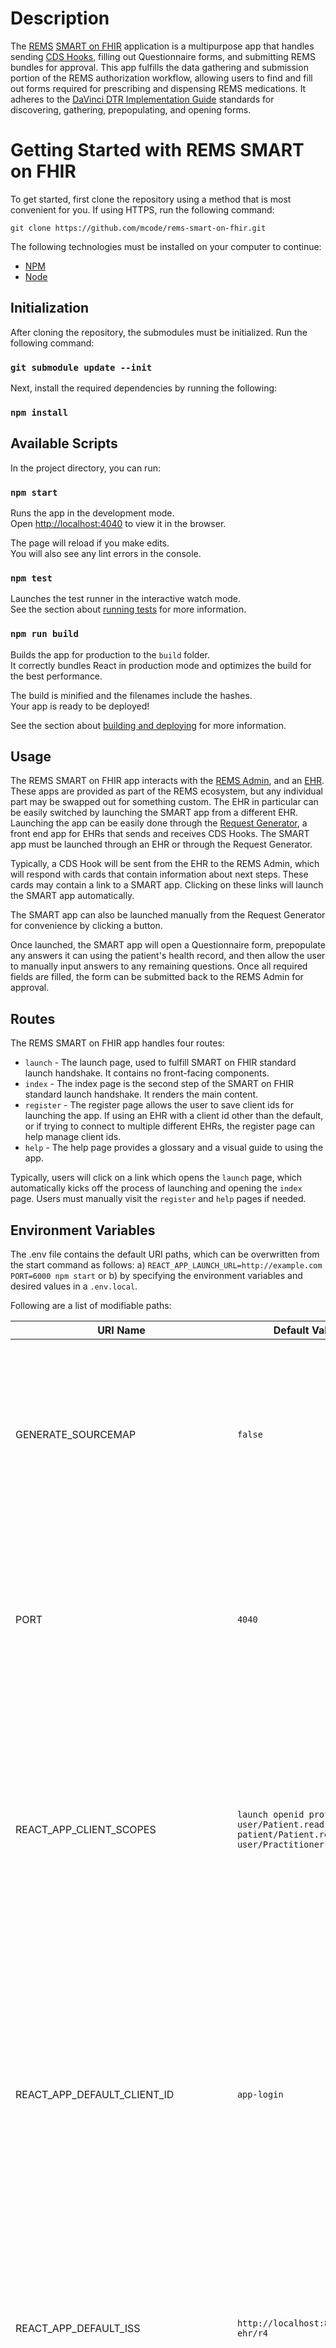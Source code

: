 # Description

The [REMS](https://www.fda.gov/drugs/drug-safety-and-availability/risk-evaluation-and-mitigation-strategies-rems) [SMART on FHIR](https://docs.smarthealthit.org/) application is a multipurpose app that handles sending [CDS Hooks](https://cds-hooks.org/), filling out Questionnaire forms, and submitting REMS bundles for approval. This app fulfills the data gathering and submission portion of the REMS authorization workflow, allowing users to find and fill out forms required for prescribing and dispensing REMS medications. It adheres to the [DaVinci DTR Implementation Guide](https://build.fhir.org/ig/HL7/davinci-dtr/) standards for discovering, gathering, prepopulating, and opening forms.

# Getting Started with REMS SMART on FHIR

To get started, first clone the repository using a method that is most convenient for you. If using HTTPS, run the following command:

`git clone https://github.com/mcode/rems-smart-on-fhir.git`

The following technologies must be installed on your computer to continue:

- [NPM](https://www.npmjs.com/)
- [Node](https://nodejs.org/en)

## Initialization

After cloning the repository, the submodules must be initialized. Run the following command:

### `git submodule update --init`

Next, install the required dependencies by running the following:

### `npm install`

## Available Scripts

In the project directory, you can run:

### `npm start`

Runs the app in the development mode.\
Open [http://localhost:4040](http://localhost:4040) to view it in the browser.

The page will reload if you make edits.\
You will also see any lint errors in the console.

### `npm test`

Launches the test runner in the interactive watch mode.\
See the section about [running tests](https://create-react-app.dev/docs/running-tests/) for more information.

### `npm run build`

Builds the app for production to the `build` folder.\
It correctly bundles React in production mode and optimizes the build for the best performance.

The build is minified and the filenames include the hashes.\
Your app is ready to be deployed!

See the section about [building and deploying](https://vitejs.dev/guide/build) for more information.

## Usage

The REMS SMART on FHIR app interacts with the [REMS Admin](https://github.com/mcode/rems-admin), and an [EHR](https://github.com/mcode/test-ehr). These apps are provided as part of the REMS ecosystem, but any individual part may be swapped out for something custom. The EHR in particular can be easily switched by launching the SMART app from a different EHR. Launching the app can be easily done through the [Request Generator](https://github.com/mcode/request-generator), a front end app for EHRs that sends and receives CDS Hooks. The SMART app must be launched through an EHR or through the Request Generator.

Typically, a CDS Hook will be sent from the EHR to the REMS Admin, which will respond with cards that contain information about next steps. These cards may contain a link to a SMART app. Clicking on these links will launch the SMART app automatically.

The SMART app can also be launched manually from the Request Generator for convenience by clicking a button.

Once launched, the SMART app will open a Questionnaire form, prepopulate any answers it can using the patient's health record, and then allow the user to manually input answers to any remaining questions. Once all required fields are filled, the form can be submitted back to the REMS Admin for approval.

## Routes

The REMS SMART on FHIR app handles four routes:

- `launch` - The launch page, used to fulfill SMART on FHIR standard launch handshake. It contains no front-facing components.
- `index` - The index page is the second step of the SMART on FHIR standard launch handshake. It renders the main content.
- `register` - The register page allows the user to save client ids for launching the app. If using an EHR with a client id other than the default, or if trying to connect to multiple different EHRs, the register page can help manage client ids.
- `help` - The help page provides a glossary and a visual guide to using the app.

Typically, users will click on a link which opens the `launch` page, which automatically kicks off the process of launching and opening the `index` page. Users must manually visit the `register` and `help` pages if needed.

## Environment Variables

The .env file contains the default URI paths, which can be overwritten from the start command as follows:
a) `REACT_APP_LAUNCH_URL=http://example.com PORT=6000 npm start` or b) by specifying the environment variables and desired values in a `.env.local`.

Following are a list of modifiable paths:

| URI Name                          | Default Value                                                                         | Description                                                                                                                                                                                                                                                                                     |
| --------------------------------- | ------------------------------------------------------------------------------------- | ----------------------------------------------------------------------------------------------------------------------------------------------------------------------------------------------------------------------------------------------------------------------------------------------- |
| GENERATE_SOURCEMAP                | `false`                                                                               | Set to 'true' to generate a sourcemap. A sourcemap allows the browser to reference untranspiled code. This is useful for debugging and developing, but should not be used in production.                                                                                                        |
| PORT                              | `4040`                                                                                | Which port to run the app on. Generally, there shouldn't be a reason to change the port for normal development work unless there is a conflict with another app already using the port.                                                                                                         |
| REACT_APP_CLIENT_SCOPES           | `launch openid profile user/Patient.read patient/Patient.read user/Practitioner.read` | When logging into the EHR, the scopes listed will be included in the request for an access token. Only resources listed in the scope can be requested by the SMART app. Adding additional resources to the scope may result in being denied an access token.                                    |
| REACT_APP_DEFAULT_CLIENT_ID       | `app-login`                                                                           | When logging into the EHR, the app will use the provided client id in the request for an authorization code. This variable should be changed if this app is registered under a different client name in the EHR. You can also use the `/register` page to manage client ids for multiple EHR's. |
| REACT_APP_DEFAULT_ISS             | `http://localhost:8080/test-ehr/r4`                                                   | This is the base url of the EHR that the app will attempt to authenticate against when launched standalone. This URL is not used when the app is launched from an EHR.                                                                                                                          |
| REACT_APP_DEVELOPER_MODE          | `true`                                                                                | When set to 'true', enables developer functions like allowing forms to be submitted without actually filling out all required fields.                                                                                                                                                           |
| REACT_APP_ETASU_STATUS_ENABLED    | `true`                                                                                | When set to 'true', shows the ETASU status on the main page. This allows the user to see progress towards completion of the REMS requirements.                                                                                                                                                  |
| REACT_APP_PHARMACY_STATUS_ENABLED | `true`                                                                                | When set to 'true', shows the pharmacy status on the main page. This allows the user to track progress towards dispensing the medication from the pharmacy.                                                                                                                                     |
| REACT_APP_REMS_ADMIN_SERVER_BASE  | `http://localhost:8090`                                                               | The base url of the REMS admin server, which handles the ETASU and questionnaires. Should be changed to match the base url of the REMS admin you wish to submit information to.                                                                                                                 |
| INTERMEDIARY_SERVER_BASE          | `http://localhost:3003`                                                               | This is the REMS intermediary url used to make ETASU checks and CDS hooks calls, which the former forwards to a REMS admin.                                                                                                                                                                     |
| REACT_APP_SEND_FHIR_AUTH_ENABLED  | `false`                                                                               | When set to 'true', the app will send the access token for the EHR to the REMS admin as part of the CDS Hook. Should be changed to false only if this functionality is required for the REMS admin to work, and is a trusted party.                                                             |
| USE_INTERMEDIARY                  | `true`                                                                                | When set to true, the app will use the REMS intermediary when making CDS hooks calls and checking the ETASU.                                                                                                                                                                                    |

\*\*Note that .env values can only be accessed by the React app starting with `REACT_APP_`\*\*
